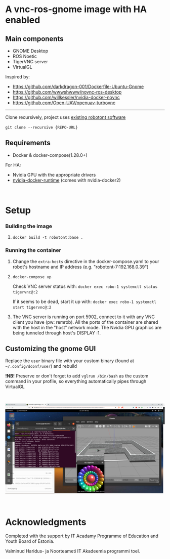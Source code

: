 

# A vnc-ros-gnome image with HA enabled

## Main components

- GNOME Desktop
- ROS Noetic
- TigerVNC server
- VirtualGL

Inspired by:
- https://github.com/darkdragon-001/Dockerfile-Ubuntu-Gnome
- https://github.com/wwwshwww/novnc-ros-desktop
- https://github.com/willkessler/nvidia-docker-novnc
- https://github.com/Open-UAV/openuav-turbovnc

---

Clone recursively, project uses [existing robotont software](https://github.com/robotont)

`git clone --recursive {REPO-URL}`

## Requirements

- Docker & docker-compose(1.28.0+)

For HA:
- Nvidia GPU with the appropriate drivers
- [nvidia-docker-runtime](https://docs.docker.com/config/containers/resource_constraints/#gpu) (comes with nvidia-docker2)

&nbsp;

# Setup

### Building the image

1. `docker build -t robotont:base .`

### Running the container

1. Change the `extra-hosts` directive in the docker-compose.yaml to your robot's hostname and IP address (e.g. "robotont-7:192.168.0.39")

2. `docker-compose up`

	Check VNC server status with:
	`docker exec robo-1 systemctl status tigervnc@:2`

	If it seems to be dead, start it up with:
	`docker exec robo-1 systemctl start tigervnc@:2`

3. The VNC server is running on port 5902, connect to it with any VNC client you have (pw: remrob). All the ports of the container are shared with the host in the "host" network mode. The Nvidia GPU graphics are being tunneled through host's DISPLAY :1.




## Customizing the gnome GUI

Replace the `user` binary file with your custom binary (found at `~/.config/dconf/user`) and rebuild

**!NB!** Preserve or don't forget to add `vglrun /bin/bash` as the custom command in your profile, so everything automatically pipes through VirtualGL

&nbsp;

![GNOME ROS VNC](./img/desktop.png)


&nbsp;&nbsp;

# Acknowledgments

Completed with the support by IT Acadamy Programme of Education and Youth Board of Estonia.

Valminud Haridus- ja Noorteameti IT Akadeemia programmi toel.